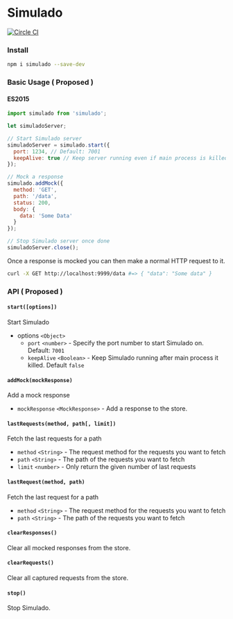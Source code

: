 # Simulado

[![Circle CI](https://circleci.com/gh/ldabiralai/simulado.svg?style=svg)](https://circleci.com/gh/ldabiralai/simulado)

### Install
```bash
npm i simulado --save-dev
```

### Basic Usage ( Proposed )
#### ES2015
```javascript
import simulado from 'simulado';

let simuladoServer;

// Start Simulado server
simuladoServer = simulado.start({
  port: 1234, // Default: 7001
  keepAlive: true // Keep server running even if main process is killed. Default: false
});

// Mock a response
simulado.addMock({
  method: 'GET',
  path: '/data',
  status: 200,
  body: {
    data: 'Some Data'
  }
});

// Stop Simulado server once done
simuladoServer.close();
```

Once a response is mocked you can then make a normal HTTP request to it.
```bash
curl -X GET http://localhost:9999/data #=> { "data": "Some data" }
```

### API ( Proposed )

#### `start([options])`
Start Simulado
  * options `<Object>`
    * `port` `<number>` - Specify the port number to start Simulado on. Default: `7001`
    * `keepAlive` `<Boolean>` - Keep Simulado running after main process it killed. Default `false`


#### `addMock(mockResponse)`
Add a mock response
  * `mockResponse` `<MockResponse>` - Add a response to the store.


#### `lastRequests(method, path[, limit])`
Fetch the last requests for a path
  * `method` `<String>` - The request method for the requests you want to fetch
  * `path` `<String>` - The path of the requests you want to fetch
  * `limit` `<number>` - Only return the given number of last requests


#### `lastRequest(method, path)`
Fetch the last request for a path
  * `method` `<String>` - The request method for the requests you want to fetch
  * `path` `<String>` - The path of the requests you want to fetch


#### `clearResponses()`
Clear all mocked responses from the store.


#### `clearRequests()`
Clear all captured requests from the store.


#### `stop()`
Stop Simulado.

